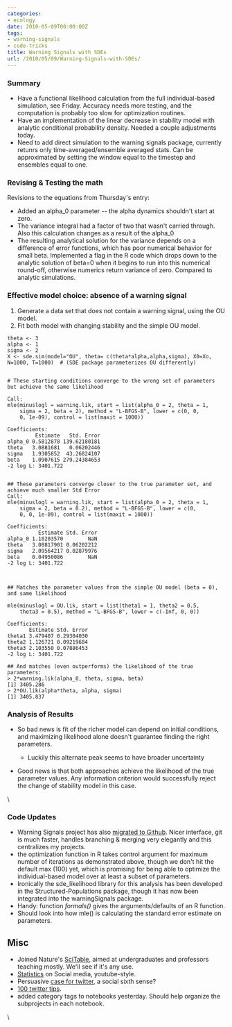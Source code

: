```yaml
---
categories:
- ecology
date: 2010-05-09T00:00:00Z
tags:
- warning-signals
- code-tricks
title: Warning Signals with SDEs
url: /2010/05/09/Warning-Signals-with-SDEs/
---
```


### Summary

-   Have a functional likelihood calculation from the full
    individual-based simulation, see Friday. Accuracy needs more
    testing, and the computation is probably too slow for optimization
    routines.
-   Have an implementation of the linear decrease in stability model
    with analytic conditional probability density. Needed a couple
    adjustments today.
-   Need to add direct simulation to the warning signals package,
    currently retunrs only time-averaged/ensemble averaged stats. Can be
    approximated by setting the window equal to the timestep and
    ensembles equal to one.

### Revising & Testing the math

Revisions to the equations from Thursday's entry:

-   Added an alpha\_0 parameter -- the alpha dynamics shouldn't start at
    zero.
-   The variance integral had a factor of two that wasn't carried
    through. Also this calculation changes as a result of the alpha\_0
-   The resulting analytical solution for the variance depends on a
    difference of error functions, which has poor numerical behavior for
    small beta. Implemented a flag in the R code which drops down to the
    analytic solution of beta=0 when it begins to run into this
    numerical round-off, otherwise numerics return variance of zero.
    Compared to analytic simulations.

### Effective model choice: absence of a warning signal

1.  Generate a data set that does not contain a warning signal, using
    the OU model.
2.  Fit both model with changing stability and the simple OU model.

~~~~ {.de1}
theta <- 3
alpha <- 1
sigma <- 2
X <- sde.sim(model="OU", theta= c(theta*alpha,alpha,sigma), X0=Xo, N=1000, T=1000)  # (SDE package parameterizes OU differently)
 
 
# These starting conditions converge to the wrong set of parameters but achieve the same likelihood
 
Call:
mle(minuslogl = warning.lik, start = list(alpha_0 = 2, theta = 1, 
    sigma = 2, beta = 2), method = "L-BFGS-B", lower = c(0, 0, 
    0, 1e-09), control = list(maxit = 1000))
 
Coefficients:
         Estimate   Std. Error
alpha_0 0.5812878 139.62180181
theta   3.0881681   0.06202446
sigma   1.9305852  43.26824107
beta    1.0907615 279.24384653
-2 log L: 3401.722 
 
 
## These parameters converge closer to the true parameter set, and achieve much smaller Std Error
Call:
mle(minuslogl = warning.lik, start = list(alpha_0 = 2, theta = 1, 
    sigma = 2, beta = 0.2), method = "L-BFGS-B", lower = c(0, 
    0, 0, 1e-09), control = list(maxit = 1000))
 
Coefficients:
          Estimate Std. Error
alpha_0 1.10203570        NaN
theta   3.08817901 0.06202212
sigma   2.09564217 0.02879976
beta    0.04950086        NaN
-2 log L: 3401.722 
 
 
 
## Matches the parameter values from the simple OU model (beta = 0), and same likelihood
 
mle(minuslogl = OU.lik, start = list(theta1 = 1, theta2 = 0.5, 
    theta3 = 0.5), method = "L-BFGS-B", lower = c(-Inf, 0, 0))
 
Coefficients:
       Estimate Std. Error
theta1 3.479407 0.29304030
theta2 1.126721 0.09219684
theta3 2.103550 0.07886453
-2 log L: 3401.722 
 
## And matches (even outperforms) the likelihood of the true parameters:
> 2*warning.lik(alpha_0, theta, sigma, beta)
[1] 3405.286
> 2*OU.lik(alpha*theta, alpha, sigma) 
[1] 3405.837
~~~~

### Analysis of Results

-   So bad news is fit of the richer model can depend on initial
    conditions, and maximizing likelihood alone doesn't guarantee
    finding the right parameters.
    -   Luckily this alternate peak seems to have broader uncertainty

-   Good news is that both approaches achieve the likelihood of the true
    parameter values. Any information criterion would successfully
    reject the change of stability model in this case.

\

### Code Updates

-   Warning Signals project has also [migrated to
    Github](http://github.com/cboettig/warningSignals "http://github.com/cboettig/warningSignals").
    Nicer interface, git is much faster, handles branching & merging
    very elegantly and this centralizes my projects.
-   the optimization function in R takes control argument for maximum
    number of iterations as demonstrated above, though we don't hit the
    default max (100) yet, which is promising for being able to optimize
    the individual-based model over at least a subset of parameters.
-   Ironically the sde\_likelihood library for this analysis has been
    developed in the Structured-Populations package, though it has now
    been integrated into the warningSignals package.
-   Handy: function *formals()* gives the arguments/defaults of an R
    function.
-   Should look into how mle() is calculating the standard error
    estimate on parameters.

Misc
----

-   Joined Nature's
    [SciTable](http://www.nature.com/scitable "http://www.nature.com/scitable"),
    aimed at undergraduates and professors teaching mostly. We'll see if
    it's any use.
-   [Statistics](http://www.youtube.com/watch?v=lFZ0z5Fm-Ng "http://www.youtube.com/watch?v=lFZ0z5Fm-Ng")
    on Social media, youtube-style.
-   Persuasive [case for
    twitter](http://www.wired.com/techbiz/media/magazine/15-07/st_thompson "http://www.wired.com/techbiz/media/magazine/15-07/st_thompson"),
    a social sixth sense?
-   [100 twitter
    tips](http://www.bestcollegesonline.com/blog/2009/07/21/100-serious-twitter-tips-for-academics/ "http://www.bestcollegesonline.com/blog/2009/07/21/100-serious-twitter-tips-for-academics/").
-   added category tags to notebooks yesterday. Should help organize the
    subprojects in each notebook.

\

